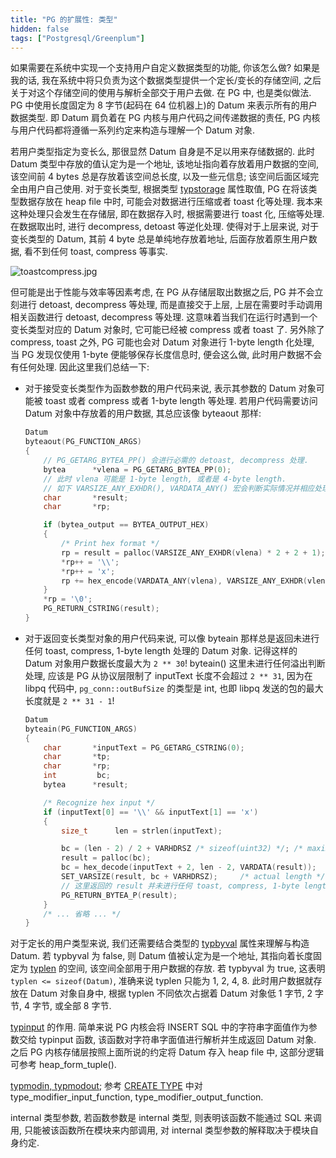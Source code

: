 ```yaml
---
title: "PG 的扩展性: 类型"
hidden: false
tags: ["Postgresql/Greenplum"]
---
```


如果需要在系统中实现一个支持用户自定义数据类型的功能, 你该怎么做? 如果是我的话, 我在系统中将只负责为这个数据类型提供一个定长/变长的存储空间, 之后关于对这个存储空间的使用与解析全部交于用户去做. 在 PG 中, 也是类似做法. PG 中使用长度固定为 8 字节(起码在 64 位机器上)的 Datum 来表示所有的用户数据类型. 即 Datum 肩负着在 PG 内核与用户代码之间传递数据的责任, PG 内核与用户代码都将遵循一系列约定来构造与理解一个 Datum 对象.

若用户类型指定为变长么, 那很显然 Datum 自身是不足以用来存储数据的. 此时 Datum 类型中存放的值认定为是一个地址, 该地址指向着存放着用户数据的空间, 该空间前 4 bytes 总是存放着该空间总长度, 以及一些元信息; 该空间后面区域完全由用户自己使用. 对于变长类型, 根据类型 [typstorage](https://www.postgresql.org/docs/9.6/catalog-pg-type.html) 属性取值, PG 在将该类型数据存放在 heap file 中时, 可能会对数据进行压缩或者 toast 化等处理. 我本来这种处理只会发生在存储层, 即在数据存入时, 根据需要进行 toast 化, 压缩等处理. 在数据取出时, 进行 decompress, detoast 等逆化处理. 使得对于上层来说, 对于变长类型的 Datum, 其前 4 byte 总是单纯地存放着地址, 后面存放着原生用户数据, 看不到任何 toast, compress 等事实.

![toastcompress.jpg]({{site.url}}/assets/toastcompress.jpg)

但可能是出于性能与效率等因素考虑, 在 PG 从存储层取出数据之后, PG 并不会立刻进行 detoast, decompress 等处理, 而是直接交于上层, 上层在需要时手动调用相关函数进行 detoast, decompress 等处理. 这意味着当我们在运行时遇到一个变长类型对应的 Datum 对象时, 它可能已经被 compress 或者 toast 了. 另外除了 compress, toast 之外, PG 可能也会对 Datum 对象进行 1-byte length 化处理, 当 PG 发现仅使用 1-byte 便能够保存长度信息时, 便会这么做, 此时用户数据不会有任何处理. 因此这里我们总结一下:

-   对于接受变长类型作为函数参数的用户代码来说, 表示其参数的 Datum 对象可能被 toast 或者 compress 或者 1-byte length 等处理. 若用户代码需要访问 Datum 对象中存放着的用户数据, 其总应该像 byteaout 那样:

    ```c
    Datum
    byteaout(PG_FUNCTION_ARGS)
    {
        // PG_GETARG_BYTEA_PP() 会进行必需的 detoast, decompress 处理.
        bytea	   *vlena = PG_GETARG_BYTEA_PP(0);
        // 此时 vlena 可能是 1-byte length, 或者是 4-byte length.
        // 如下 VARSIZE_ANY_EXHDR(), VARDATA_ANY() 宏会判断实际情况并相应处理.
        char	   *result;
        char	   *rp;

        if (bytea_output == BYTEA_OUTPUT_HEX)
        {
            /* Print hex format */
            rp = result = palloc(VARSIZE_ANY_EXHDR(vlena) * 2 + 2 + 1);
            *rp++ = '\\';
            *rp++ = 'x';
            rp += hex_encode(VARDATA_ANY(vlena), VARSIZE_ANY_EXHDR(vlena), rp);
        }
        *rp = '\0';
        PG_RETURN_CSTRING(result);
    }
    ```

-   对于返回变长类型对象的用户代码来说, 可以像 byteain 那样总是返回未进行任何 toast, compress, 1-byte length 处理的 Datum 对象. 记得这样的 Datum 对象用户数据长度最大为 `2 ** 30`! byteain() 这里未进行任何溢出判断处理, 应该是 PG 从协议层限制了 inputText 长度不会超过 `2 ** 31`, 因为在 libpq 代码中, `pg_conn::outBufSize` 的类型是 int, 也即 libpq 发送的包的最大长度就是 `2 ** 31 - 1`!

    ```c
    Datum
    byteain(PG_FUNCTION_ARGS)
    {
        char	   *inputText = PG_GETARG_CSTRING(0);
        char	   *tp;
        char	   *rp;
        int			bc;
        bytea	   *result;

        /* Recognize hex input */
        if (inputText[0] == '\\' && inputText[1] == 'x')
        {
            size_t		len = strlen(inputText);

            bc = (len - 2) / 2 + VARHDRSZ /* sizeof(uint32) */;	/* maximum possible length */
            result = palloc(bc);
            bc = hex_decode(inputText + 2, len - 2, VARDATA(result));
            SET_VARSIZE(result, bc + VARHDRSZ);		/* actual length */
            // 这里返回的 result 并未进行任何 toast, compress, 1-byte length 处理.
            PG_RETURN_BYTEA_P(result);
        }
        /* ... 省略 ... */
    }
    ```

对于定长的用户类型来说, 我们还需要结合类型的 [typbyval](https://www.postgresql.org/docs/9.6/catalog-pg-type.html) 属性来理解与构造 Datum. 若 typbyval 为 false, 则 Datum 值被认定为是一个地址, 其指向着长度固定为 [typlen](https://www.postgresql.org/docs/9.6/catalog-pg-type.html) 的空间, 该空间全部用于用户数据的存放. 若 typbyval 为 true, 这表明 `typlen <= sizeof(Datum)`, 准确来说 typlen 只能为 1, 2, 4, 8. 此时用户数据就存放在 Datum 对象自身中, 根据 typlen 不同依次占据着 Datum 对象低 1 字节, 2 字节, 4 字节, 或全部 8 字节.

[typinput](https://www.postgresql.org/docs/9.6/catalog-pg-type.html) 的作用. 简单来说 PG 内核会将 INSERT SQL 中的字符串字面值作为参数交给 typinput 函数, 该函数对字符串字面值进行解析并生成返回 Datum 对象. 之后 PG 内核存储层按照上面所说的约定将 Datum 存入 heap file 中, 这部分逻辑可参考 heap_form_tuple().

[typmodin, typmodout](https://www.postgresql.org/docs/9.6/catalog-pg-type.html); 参考 [CREATE TYPE](https://www.postgresql.org/docs/9.6/sql-createtype.html) 中对 type_modifier_input_function, type_modifier_output_function.

internal 类型参数, 若函数参数是 internal 类型, 则表明该函数不能通过 SQL 来调用, 只能被该函数所在模块来内部调用, 对 internal 类型参数的解释取决于模块自身约定.